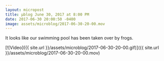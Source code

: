 ```yaml
---
layout: micropost
title: μblog June 30, 2017 at 8:00 PM
date: 2017-06-30 20:00:50 -0400
image: assets/microblog/2017-06-30-20-00.mov
---
```

It looks like our swimming pool has been taken over by frogs.

[![Video]({{ site.url }}/assets/microblog/2017-06-30-20-00.gif)]({{ site.url }}/assets/microblog/2017-06-30-20-00.mov)